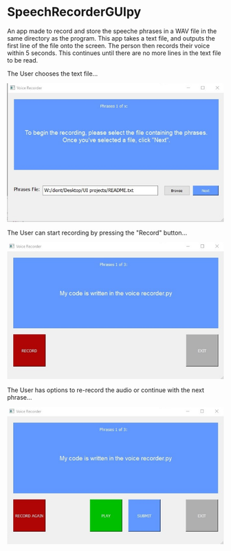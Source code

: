 # SpeechRecorderGUIpy
<p>
An app made to record and store the speeche phrases in a WAV file in the same directory as the program. This app takes a text file, and outputs the first line of the file onto the screen. The person then records their voice within 5 seconds. This continues until there are no more lines in the text file to be read.
</p>

<p>
The User chooses the text file...
</p>

![alt text](https://github.com/pokemondion/SpeechRecorderGUIpy/blob/master/pic1.jpg)

<p>
The User can start recording by pressing the "Record" button...
</p>

![alt text](https://github.com/pokemondion/SpeechRecorderGUIpy/blob/master/pic2.jpg)

<p>
The User has options to re-record the audio or continue with the next phrase...
</p>

![alt text](https://github.com/pokemondion/SpeechRecorderGUIpy/blob/master/pic3.jpg)
